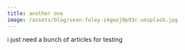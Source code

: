 ```yaml
---
title: another one
image: /assets/blog/sean-foley-z4gwzj0p93c-unsplash.jpg
---
```

i just need a bunch of articles for testing